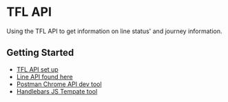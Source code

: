 # TFL API

Using the TFL API to get information on line status' and journey information.

## Getting Started
* [TFL API set up](https://api-portal.tfl.gov.uk/login)
* [Line API found here](https://api.tfl.gov.uk/#Line)
* [Postman Chrome API dev tool](https://www.getpostman.com/)
* [Handlebars JS Tempate tool](http://handlebarsjs.com/)


